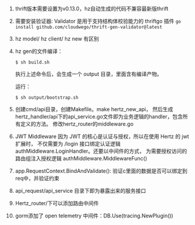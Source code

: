 1. thrift版本需要设置为v0.13.0，hz自动生成的代码不兼容最新版thrift
2. 需要安装验证器: Validator 是用于支持结构体校验能力的 thriftgo 插件 `go install github.com/cloudwego/thrift-gen-validator@latest`
3. hz model/ hz client/ hz new 有区别
4. hz gen的文件编译：
    ```
    $ sh build.sh
    ```
    执行上述命令后，会生成一个 output 目录，里面含有编译产物。

    运行：
    ```
    $ sh output/bootstrap.sh
    ```
5. 创建cmd/api目录，创建Makefile。make hertz_new_api，
    然后生成hertz_handler/api下的api_service.go文件即为业务逻辑的handler，包含所有定义的方法。
    修改hertz_router的middleware.go
6. JWT Middleware 因为 JWT 的核心是认证与授权，所以在使用 Hertz 的 
   jwt 扩展时，
   不仅需要为 /login 接口绑定认证逻辑 authMiddleware.LoginHandler。还要以中间件的方式，
   为需要授权访问的路由组注入授权逻辑 authMiddleware.MiddlewareFunc()
7. app.RequestContext.BindAndValidate(): 验证c里面的数据是否可以绑定到req中，并验证约束
8. api_request/api_service 目录下即为暴露出来的服务接口
9. Hertz_router/下可以添加路由中间件
10. gorm添加了 open telemetry 中间件：DB.Use(tracing.NewPlugin())